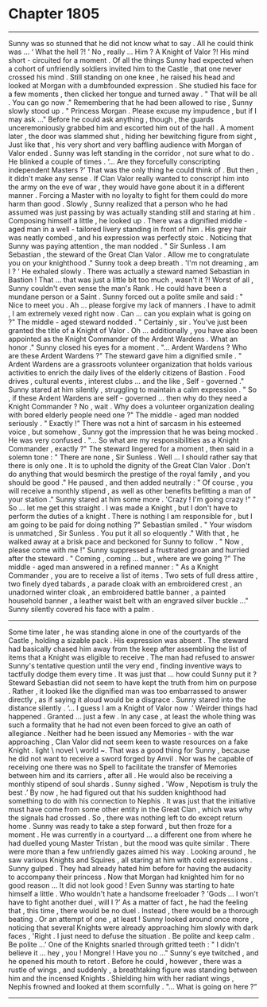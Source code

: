 
# Chapter 1805


---

Sunny was so stunned that he did not know what to say .
All he could think was ...
‘ What the hell ?! '
No , really ...
Him ? A Knight of Valor ?!
His mind short - circuited for a moment .
Of all the things Sunny had expected when a cohort of unfriendly soldiers invited him to the Castle , that one never crossed his mind .
Still standing on one knee , he raised his head and looked at Morgan with a dumbfounded expression . She studied his face for a few moments , then clicked her tongue and turned away .
" That will be all . You can go now ."
Remembering that he had been allowed to rise , Sunny slowly stood up .
" Princess Morgan . Please excuse my impudence , but if I may ask ..."
Before he could ask anything , though , the guards unceremoniously grabbed him and escorted him out of the hall . A moment later , the door was slammed shut , hiding her bewitching figure from sight ,
Just like that , his very short and very baffling audience with Morgan of Valor ended .
Sunny was left standing in the corridor , not sure what to do .
He blinked a couple of times .
‘... Are they forcefully conscripting independent Masters ?’
That was the only thing he could think of . But then , it didn't make any sense . If Clan Valor really wanted to conscript him into the army on the eve of war , they would have gone about it in a different manner . Forcing a Master with no loyalty to fight for them could do more harm than good .
Slowly , Sunny realized that a person who he had assumed was just passing by was actually standing still and staring at him . Composing himself a little , he looked up .
There was a dignified middle - aged man in a well - tailored livery standing in front of him . His grey hair was neatly combed , and his expression was perfectly stoic .
Noticing that Sunny was paying attention , the man nodded .
" Sir Sunless . I am Sebastian , the steward of the Great Clan Valor . Allow me to congratulate you on your knighthood ."
Sunny took a deep breath .
'I'm not dreaming , am I ? '
He exhaled slowly .
There was actually a steward named Sebastian in Bastion ! That ... that was just a little bit too much , wasn't it ?!
Worst of all , Sunny couldn't even sense the man's Rank . He could have been a mundane person or a Saint .
Sunny forced out a polite smile and said :
" Nice to meet you . Ah ... please forgive my lack of manners . I have to admit , I am extremely vexed right now . Can ... can you explain what is going on ?"
The middle - aged steward nodded .
" Certainly , sir . You've just been granted the title of a Knight of Valor . Oh ... additionally , you have also been appointed as the Knight Commander of the Ardent Wardens . What an honor ."
Sunny closed his eyes for a moment .
"... Ardent Wardens ? Who are these Ardent Wardens ?"
The steward gave him a dignified smile .
" Ardent Wardens are a grassroots volunteer organization that holds various activities to enrich the daily lives of the elderly citizens of Bastion . Food drives , cultural events , interest clubs ... and the like , Self - governed ."
Sunny stared at him silently , struggling to maintain a calm expression .
" So , if these Ardent Wardens are self - governed ... then why do they need a Knight Commander ? No , wait . Why does a volunteer organization dealing with bored elderly people need one ?"
The middle - aged man nodded seriously .
" Exactly !"
There was not a hint of sarcasm in his esteemed voice , but somehow , Sunny got the impression that he was being mocked .
He was very confused .
"... So what are my responsibilities as a Knight Commander , exactly ?"
The steward lingered for a moment , then said in a solemn tone :
" There are none , Sir Sunless . Well ... I should rather say that there is only one . It is to uphold the dignity of the Great Clan Valor . Don't do anything that would besmirch the prestige of the royal family , and you should be good ."
He paused , and then added neutrally :
" Of course , you will receive a monthly stipend , as well as other benefits befitting a man of your station ."
Sunny stared at him some more .
'Crazy ! I'm going crazy !"
" So ... let me get this straight . I was made a Knight , but I don't have to perform the duties of a knight . There is nothing I am responsible for , but I am going to be paid for doing nothing ?"
Sebastian smiled .
" Your wisdom is unmatched , Sir Sunless . You put it all so eloquently ."
With that , he walked away at a brisk pace and beckoned for Sunny to follow .
" Now , please come with me !"
Sunny suppressed a frustrated groan and hurried after the steward .
" Coming , coming ... but , where are we going ?"
The middle - aged man answered in a refined manner :
" As a Knight Commander , you are to receive a list of items . Two sets of full dress attire , two finely dyed tabards , a parade cloak with an embroidered crest , an unadorned winter cloak , an embroidered battle banner , a painted household banner , a leather waist belt with an engraved silver buckle ..."
Sunny silently covered his face with a palm .
***
Some time later , he was standing alone in one of the courtyards of the Castle , holding a sizable pack . His expression was absent .
The steward had basically chased him away from the keep after assembling the list of items that a Knight was eligible to receive . The man had refused to answer Sunny's tentative question until the very end , finding inventive ways to tactfully dodge them every time .
It was just that ... how could Sunny put it ?
Steward Sebastian did not seem to have kept the truth from him on purpose . Rather , it looked like the dignified man was too embarrassed to answer directly , as if saying it aloud would be a disgrace .
Sunny stared into the distance silently .
‘... I guess I am a Knight of Valor now .’
Weirder things had happened .
Granted ... just a few .
In any case , at least the whole thing was such a formality that he had not even been forced to give an oath of allegiance . Neither had he been issued any Memories - with the war approaching , Clan Valor did not seem keen to waste resources on a fake Knight . lіght \ nоvel \ world ~. That was a good thing for Sunny , because he did not want to receive a sword forged by Anvil .
Nor was he capable of receiving one there was no Spell to facilitate the transfer of Memories between him and its carriers , after all .
He would also be receiving a monthly stipend of soul shards .
Sunny sighed .
'Wow , Nepotism is truly the best .’
By now , he had figured out that his sudden knighthood had something to do with his connection to Nephis . It was just that the initiative must have come from some other entity in the Great Clan , which was why the signals had crossed .
So , there was nothing left to do except return home .
Sunny was ready to take a step forward , but then froze for a moment .
He was currently in a courtyard ... a different one from where he had duelled young Master Tristan , but the mood was quite similar .
There were more than a few unfriendly gazes aimed his way . Looking around , he saw various Knights and Squires , all staring at him with cold expressions .
Sunny gulped .
They had already hated him before for having the audacity to accompany their princess . Now that Morgan had knighted him for no good reason ...
It did not look good ! Even Sunny was starting to hate himself a little .
Who wouldn't hate a handsome freeloader ?
'Gods ... I won't have to fight another duel , will I ?’
As a matter of fact , he had the feeling that , this time , there would be no duel .
Instead , there would be a thorough beating .
Or an attempt of one , at least !
Sunny looked around once more , noticing that several Knights were already approaching him slowly with dark faces ,
'Right . I just need to defuse the situation . Be polite and keep calm . Be polite …’
One of the Knights snarled through gritted teeth :
" I didn't believe it ... hey , you ! Mongrel ! Have you no ..."
Sunny's eye twitched , and he opened his mouth to retort .
Before he could , however , there was a rustle of wings , and suddenly , a breathtaking figure was standing between him and the incensed Knights .
Shielding him with her radiant wings , Nephis frowned and looked at them scornfully .
"... What is going on here ?”

---

